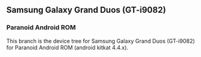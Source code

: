 Samsung Galaxy Grand Duos (GT-i9082)
---

### Paranoid Android ROM

This branch is the device tree for Samsung Galaxy Grand Duos (GT-i9082) for Paranoid Android ROM (android kitkat 4.4.x).

